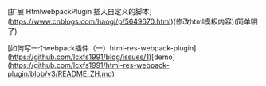 
[扩展 HtmlwebpackPlugin 插入自定义的脚本]
(https://www.cnblogs.com/haogj/p/5649670.html)(修改html模板内容)(简单明了)

[如何写一个webpack插件（一）html-res-webpack-plugin]
(https://github.com/lcxfs1991/blog/issues/1)[demo]
(https://github.com/lcxfs1991/html-res-webpack-plugin/blob/v3/README_ZH.md)
